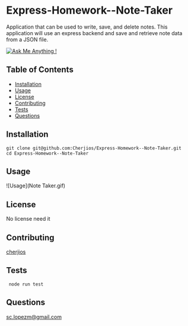 # Express-Homework--Note-Taker
Application that can be used to write, save, and delete notes. This application will use an express backend and save and retrieve note data from a JSON file.

[![Ask Me Anything !](https://img.shields.io/badge/Ask%20me-anything-1abc9c.svg)](https://GitHub.com/Naereen/ama)

## Table of Contents
- [Installation](#Installation)
- [Usage](#Usage)
- [License](#License)
- [Contributing](#Contributing)
- [Tests](#Tests)
- [Questions](#Questions)

## Installation
```
git clone git@github.com:Cherjios/Express-Homework--Note-Taker.git
cd Express-Homework--Note-Taker
```

## Usage
![Usage](Note Taker.gif)

## License
No license need it

## Contributing
[cherjios](https://github.com/cherjios)

##  Tests
``` node run test```

## Questions
 sc.lopezm@gmail.com